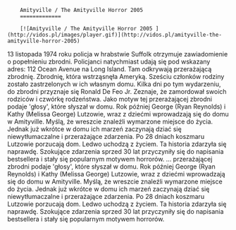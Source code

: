 
        Amityville / The Amityville Horror 2005 
        =============
        
        [![Amityville / The Amityville Horror 2005 ](http://vidos.pl/images/player.gif)](http://vidos.pl/amityville-the-amityville-horror-2005)
        
        
 13 listopada 1974 roku policja w hrabstwie Suffolk otrzymuje zawiadomienie o popełnieniu zbrodni. Policjanci natychmiast udają się pod wskazany adres: 112 Ocean Avenue na Long Island. Tam odkrywają przerażającą zbrodnię. Zbrodnię, która wstrząsnęła Ameryką. Sześciu członków rodziny zostało zastrzelonych w ich własnym domu. Kilka dni po tym wydarzeniu, do zbrodni przyznaje się Ronald De Feo Jr. Zeznaje, że zamordował swoich rodziców i czwórkę rodzeństwa. Jako motyw tej przerażającej zbrodni podaje 'głosy', które słyszał w domu. Rok później George (Ryan Reynolds) i Kathy (Melissa George) Lutzowie, wraz z dziećmi wprowadzają się do domu w Amityville. Myślą, że wreszcie znaleźli wymarzone miejsce do życia. Jednak już wkrótce w domu ich marzeń zaczynają dziać się niewytłumaczalne i przerażające zdarzenia. Po 28 dniach koszmaru Lutzowie porzucają dom. Ledwo uchodzą z życiem. Ta historia zdarzyła się naprawdę. Szokujące zdarzenia sprzed 30 lat przyczyniły się do napisania bestsellera i stały się popularnym motywem horrorów.   ... przerażającej zbrodni podaje 'głosy', które słyszał w domu. Rok później George (Ryan Reynolds) i Kathy (Melissa George) Lutzowie, wraz z dziećmi wprowadzają się do domu w Amityville. Myślą, że wreszcie znaleźli wymarzone miejsce do życia. Jednak już wkrótce w domu ich marzeń zaczynają dziać się niewytłumaczalne i przerażające zdarzenia. Po 28 dniach koszmaru Lutzowie porzucają dom. Ledwo uchodzą z życiem. Ta historia zdarzyła się naprawdę. Szokujące zdarzenia sprzed 30 lat przyczyniły się do napisania bestsellera i stały się popularnym motywem horrorów.
    